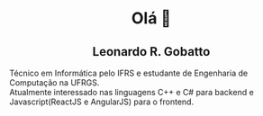 
<h1 align="center">Olá 👋</h1>
<h2 align="center">Leonardo R. Gobatto</h2>

Técnico em Informática pelo IFRS e estudante de Engenharia de Computação na UFRGS. <br>
Atualmente interessado nas linguagens C++ e C# para backend e Javascript(ReactJS e AngularJS) para o frontend. 
